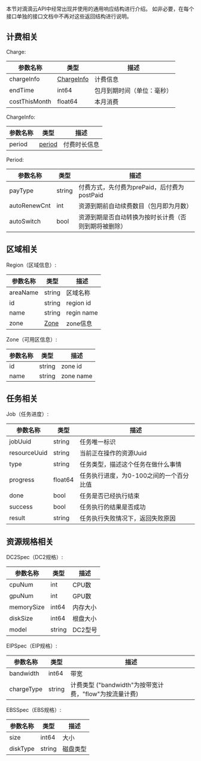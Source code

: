 本节对滴滴云API中经常出现并使用的通用响应结构进行介绍。
如非必要，在每个接口单独的接口文档中不再对这些返回结构进行说明。

## 计费相关

<span id="Charge"></span>
Charge:

|参数名称  | 类型 | 描述|
|--------|-----|-----|
| chargeInfo | [ChargeInfo](#ChargeInfo)  | 计费信息|
| endTime | int64 |包月到期时间（单位：毫秒） |
| costThisMonth | float64    |本月消费 |

<span id="ChargeInfo"></span>
ChargeInfo:

|参数名称  | 类型 | 描述|
|--------|-----|-----|
| period      | [period](#period) | 付费时长信息 |

<span id="period"></span>
Period:

|参数名称  | 类型 | 描述|
|--------|-----|-----|
| payType   | string | 付费方式，先付费为prePaid，后付费为postPaid |
| autoRenewCnt | int  | 资源到期前自动续费数目（包月即为月数）|
| autoSwitch    | bool | 资源到期是否自动转换为按时长计费（否则到期将被删除） |

## 区域相关
<span id="Region"></span>
Region（区域信息）:

|参数名称  | 类型 | 描述|
|--------|-----|-----|
| areaName | string  |  区域名称 |
| id       | string  |  region id |
| name     | string   |  regin name |
| zone     | [Zone](#Zone) | zone信息 |

<span id="Zone"></span>
Zone（可用区信息）:

|参数名称  | 类型 | 描述|
|--------|-----|-----|
| id | string  |  zone id |
| name | string  |  zone name |

## 任务相关

<span id="Job"></span>
Job（任务进度）:

|参数名称  | 类型 | 描述|
|--------|-----|-----|
| jobUuid | string  |  任务唯一标识 |
| resourceUuid | string | 当前正在操作的资源Uuid |
| type | string  |  任务类型，描述这个任务在做什么事情 |
| progress | float64  |  任务执行进度，为0-100之间的一个百分比值 |
| done | bool  |  任务是否已经执行结束 |
| success | bool  |  任务执行的结果是否成功 |
| result | string  |  任务执行失败情况下，返回失败原因 |

<span id="ResourceSpec"></span>
## 资源规格相关

<span id="Dc2Spec"></span>
DC2Spec（DC2规格）:

|参数名称  | 类型 | 描述|
|--------|-----|-----|
| cpuNum | int  |  CPU数 |
| gpuNum | int  |  GPU数 |
| memorySize | int64 | 内存大小  |
| diskSize | int64 |  根盘大小 |
| model | string | DC2型号 |


<span id="EipSpec"></span>
EIPSpec（EIP规格）:

|参数名称  | 类型 | 描述|
|--------|-----|-----|
| bandwidth | int64  |  带宽 |
| chargeType | string | 计费类型 ("bandwidth"为按带宽计费，"flow"为按流量计费) |


<span id="EbsSpec"></span>
EBSSpec（EBS规格）:

|参数名称  | 类型 | 描述|
|--------|-----|-----|
| size | int64  |  大小 |
| diskType | string  | 磁盘类型 |
